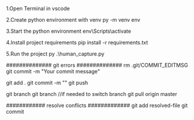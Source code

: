 1.Open Terminal in vscode

2.Create python environment with venv
py -m venv env

3.Start the python environment
env\Scripts\activate

4.Install project requirements
pip install -r requirements.txt

5.Run the project
py .\human_capture.py




##############
git errors
##############
rm .git/COMMIT_EDITMSG
git commit -m "Your commit message"


git add .
git commit -m ""
git push

git branch
git branch //if needed to switch branch
git pull origin master

############
resolve conflicts
#############
git add resolved-file
git commit
